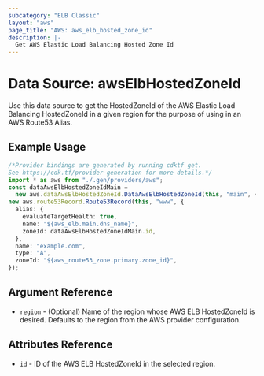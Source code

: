 ```yaml
---
subcategory: "ELB Classic"
layout: "aws"
page_title: "AWS: aws_elb_hosted_zone_id"
description: |-
  Get AWS Elastic Load Balancing Hosted Zone Id
---
```


# Data Source: awsElbHostedZoneId

Use this data source to get the HostedZoneId of the AWS Elastic Load Balancing HostedZoneId
in a given region for the purpose of using in an AWS Route53 Alias.

## Example Usage

```typescript
/*Provider bindings are generated by running cdktf get.
See https://cdk.tf/provider-generation for more details.*/
import * as aws from "./.gen/providers/aws";
const dataAwsElbHostedZoneIdMain =
  new aws.dataAwsElbHostedZoneId.DataAwsElbHostedZoneId(this, "main", {});
new aws.route53Record.Route53Record(this, "www", {
  alias: {
    evaluateTargetHealth: true,
    name: "${aws_elb.main.dns_name}",
    zoneId: dataAwsElbHostedZoneIdMain.id,
  },
  name: "example.com",
  type: "A",
  zoneId: "${aws_route53_zone.primary.zone_id}",
});

```

## Argument Reference

* `region` - (Optional) Name of the region whose AWS ELB HostedZoneId is desired.
  Defaults to the region from the AWS provider configuration.

## Attributes Reference

* `id` - ID of the AWS ELB HostedZoneId in the selected region.
